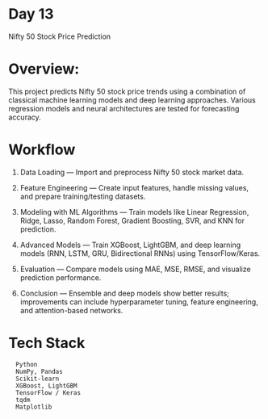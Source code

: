 # Day 13

Nifty 50 Stock Price Prediction

# Overview: 

This project predicts Nifty 50 stock price trends using a combination of classical machine learning models and deep learning approaches. Various regression models and neural architectures are tested for forecasting accuracy.

# Workflow

1) Data Loading — Import and preprocess Nifty 50 stock market data.

2) Feature Engineering — Create input features, handle missing values, and prepare training/testing datasets.

3) Modeling with ML Algorithms — Train models like Linear Regression, Ridge, Lasso, Random Forest, Gradient Boosting, SVR, and KNN for prediction.

4) Advanced Models — Train XGBoost, LightGBM, and deep learning models (RNN, LSTM, GRU, Bidirectional RNNs) using TensorFlow/Keras.

5) Evaluation — Compare models using MAE, MSE, RMSE, and visualize prediction performance.

6) Conclusion — Ensemble and deep models show better results; improvements can include hyperparameter tuning, feature engineering, and attention-based networks.

# Tech Stack

      Python  
      NumPy, Pandas  
      Scikit-learn  
      XGBoost, LightGBM  
      TensorFlow / Keras  
      tqdm  
      Matplotlib
